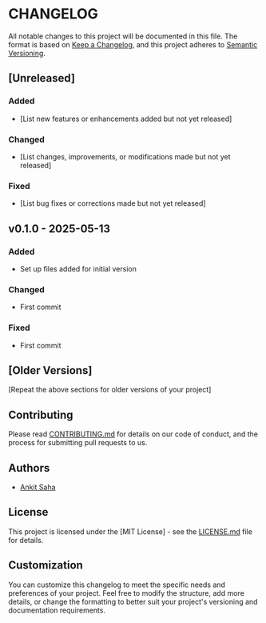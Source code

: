 
# CHANGELOG

All notable changes to this project will be documented in this file. The format is based on [Keep a Changelog](https://keepachangelog.com/en/1.0.0/), and this project adheres to [Semantic Versioning](https://semver.org/spec/v2.0.0.html).

## [Unreleased]

### Added

- [List new features or enhancements added but not yet released]

### Changed

- [List changes, improvements, or modifications made but not yet released]

### Fixed

- [List bug fixes or corrections made but not yet released]

## v0.1.0 - 2025-05-13

### Added

- Set up files added for initial version

### Changed

- First commit

### Fixed

- First commit

## [Older Versions]

[Repeat the above sections for older versions of your project]

## Contributing

Please read [CONTRIBUTING.md](CONTRIBUTING.md) for details on our code of conduct, and the process for submitting pull requests to us.

## Authors

- [Ankit Saha](https://github.com/Ankit-saha-iiitbbsr)

## License

This project is licensed under the [MIT License] - see the [LICENSE.md](LICENSE.md) file for details.

## Customization

You can customize this changelog to meet the specific needs and preferences of your project. Feel free to modify the structure, add more details, or change the formatting to better suit your project's versioning and documentation requirements.
